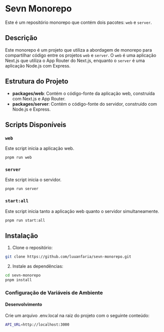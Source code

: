 # Sevn Monorepo

Este é um repositório monorepo que contém dois pacotes: `web` e `server`.

## Descrição

Este monorepo é um projeto que utiliza a abordagem de monorepo para compartilhar código entre os projetos `web` e `server`. O `web` é uma aplicação Next.js que utiliza o App Router do Next.js, enquanto o `server` é uma aplicação Node.js com Express.

## Estrutura do Projeto

- **packages/web**: Contém o código-fonte da aplicação web, construída com Next.js e App Router.
- **packages/server**: Contém o código-fonte do servidor, construído com Node.js e Express.

## Scripts Disponíveis

### `web`

Este script inicia a aplicação web.

```bash
pnpm run web
```

### `server`

Este script inicia o servidor.

```bash
pnpm run server
```

### `start:all`

Este script inicia tanto a aplicação web quanto o servidor simultaneamente.

```bash
pnpm run start:all
```

## Instalação

1. Clone o repositório:

```bash
git clone https://github.com/luuanfaria/sevn-monorepo.git
```

2. Instale as dependências:

```bash
cd sevn-monorepo
pnpm install
```

### Configuração de Variáveis de Ambiente

#### Desenvolvimento

Crie um arquivo .env.local na raiz do projeto com o seguinte conteúdo:

```bash
API_URL=http://localhost:3000
```


